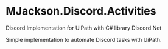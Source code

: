 # MJackson.Discord.Activities
Discord Implementation for UiPath with C# library Discord.Net

Simple implementation to automate Discord tasks with UiPath.
